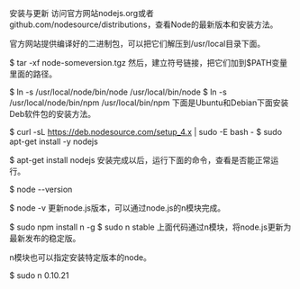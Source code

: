 安装与更新
访问官方网站nodejs.org或者github.com/nodesource/distributions，查看Node的最新版本和安装方法。

官方网站提供编译好的二进制包，可以把它们解压到/usr/local目录下面。

$ tar -xf node-someversion.tgz
然后，建立符号链接，把它们加到$PATH变量里面的路径。

$ ln -s /usr/local/node/bin/node /usr/local/bin/node
$ ln -s /usr/local/node/bin/npm /usr/local/bin/npm
下面是Ubuntu和Debian下面安装Deb软件包的安装方法。

$ curl -sL https://deb.nodesource.com/setup_4.x | sudo -E bash -
$ sudo apt-get install -y nodejs

$ apt-get install nodejs
安装完成以后，运行下面的命令，查看是否能正常运行。

$ node --version

$ node -v
更新node.js版本，可以通过node.js的n模块完成。

$ sudo npm install n -g
$ sudo n stable
上面代码通过n模块，将node.js更新为最新发布的稳定版。

n模块也可以指定安装特定版本的node。

$ sudo n 0.10.21